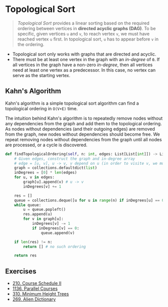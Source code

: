 # Topological Sort

> _Topological Sort_ provides a linear sorting based on the required ordering between vertices in **directed acyclic graphs (DAG)**. To be specific, given vertices `u` and `v`, to reach vertex `v`, we must have reached vertex `u` first. In topological sort, `u` has to appear before `v` in the ordering.

- Topological sort only works with graphs that are directed and acyclic.
- There must be at least one vertex in the graph with an _in-degree_ of `0`. If all vertices in the graph have a non-zero _in-degree_, then all vertices need at least one vertex as a predecessor. In this case, no vertex can serve as the starting vertex.

## Kahn's Algorithm

Kahn's algorithm is a simple topological sort algorithm can find a topological ordering in `O(V+E)` time.

The intuition behind Kahn's algorithm is to repeatedly remove nodes without any dependencies from the graph and add them to the topological ordering. As nodes without dependencies (and their outgoing edges) are removed from the graph, new nodes without dependencies should become free. We repeat removing nodes without dependencies from the graph until all nodes are processed, or a cycle is discovered.

```py
def findTopologicalOrdering(self, n: int, edges: List[List[int]]) -> List[int]:
    # Given edges, construct the graph and in-degree array
    # edge = [u, v], u -> v, v depend on u (in order to visite v, we must first visit u)
    graph = collections.defaultdict(list)
    inDegrees = [0] * len(edges)
    for u, v in edges:
        graph[u].append(v) # u -> v
        inDegrees[v] += 1

    res = []
    queue = collections.deque([u for u in range(n) if inDegrees[u] == 0])
    while queue:
        u = queue.popleft()
        res.append(u)
        for v in graph[u]:
            inDegrees[v] -= 1
            if inDegrees[v] == 0:
                queue.append(v)

    if len(res) != n:
        return [] # no such ordering

    return res
```

## Exercises

- [210. Course Schedule II](https://leetcode.com/problems/course-schedule-ii/)
- [1136. Parallel Courses](https://leetcode.com/problems/parallel-courses/)
- [310. Minimum Height Trees](https://leetcode.com/problems/minimum-height-trees/)
- [269. Alien Dictionary](https://leetcode.com/problems/alien-dictionary/)
